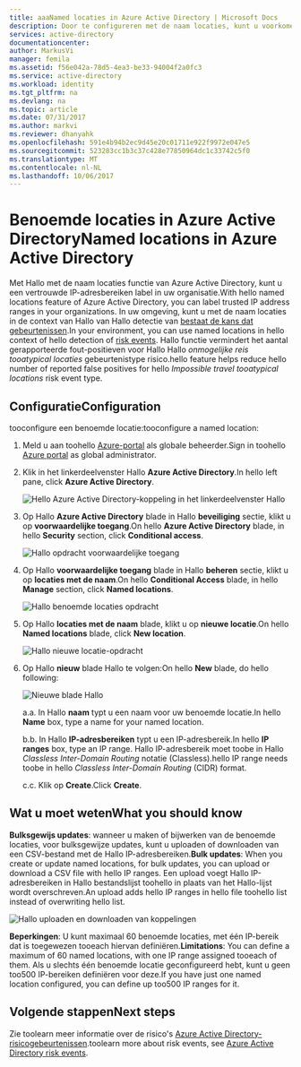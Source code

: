 ```yaml
---
title: aaaNamed locaties in Azure Active Directory | Microsoft Docs
description: Door te configureren met de naam locaties, kunt u voorkomen dat IP-adressen die eigendom zijn van uw organisatie valse positieven genereren voor Hallo onmogelijke reis tooatypical locaties gebeurtenistype risico.
services: active-directory
documentationcenter: 
author: MarkusVi
manager: femila
ms.assetid: f56e042a-78d5-4ea3-be33-94004f2a0fc3
ms.service: active-directory
ms.workload: identity
ms.tgt_pltfrm: na
ms.devlang: na
ms.topic: article
ms.date: 07/31/2017
ms.author: markvi
ms.reviewer: dhanyahk
ms.openlocfilehash: 591e4b94b2ec9d45e20c01711e922f9972e047e5
ms.sourcegitcommit: 523283cc1b3c37c428e77850964dc1c33742c5f0
ms.translationtype: MT
ms.contentlocale: nl-NL
ms.lasthandoff: 10/06/2017
---
```

# <a name="named-locations-in-azure-active-directory"></a><span data-ttu-id="8a116-103">Benoemde locaties in Azure Active Directory</span><span class="sxs-lookup"><span data-stu-id="8a116-103">Named locations in Azure Active Directory</span></span>

<span data-ttu-id="8a116-104">Met Hallo met de naam locaties functie van Azure Active Directory, kunt u een vertrouwde IP-adresbereiken label in uw organisatie.</span><span class="sxs-lookup"><span data-stu-id="8a116-104">With hello named locations feature of Azure Active Directory, you can label trusted IP address ranges in your organizations.</span></span> <span data-ttu-id="8a116-105">In uw omgeving, kunt u met de naam locaties in de context van Hallo van Hallo detectie van [bestaat de kans dat gebeurtenissen](active-directory-reporting-risk-events.md).</span><span class="sxs-lookup"><span data-stu-id="8a116-105">In your environment, you can use named locations in hello context of hello detection of [risk events](active-directory-reporting-risk-events.md).</span></span> <span data-ttu-id="8a116-106">Hallo functie vermindert het aantal gerapporteerde fout-positieven voor Hallo Hallo *onmogelijke reis tooatypical locaties* gebeurtenistype risico.</span><span class="sxs-lookup"><span data-stu-id="8a116-106">hello feature helps reduce hello number of reported false positives for hello *Impossible travel tooatypical locations* risk event type.</span></span> 

## <a name="configuration"></a><span data-ttu-id="8a116-107">Configuratie</span><span class="sxs-lookup"><span data-stu-id="8a116-107">Configuration</span></span>

<span data-ttu-id="8a116-108">tooconfigure een benoemde locatie:</span><span class="sxs-lookup"><span data-stu-id="8a116-108">tooconfigure a named location:</span></span>

1. <span data-ttu-id="8a116-109">Meld u aan toohello [Azure-portal](https://portal.azure.com) als globale beheerder.</span><span class="sxs-lookup"><span data-stu-id="8a116-109">Sign in toohello [Azure portal](https://portal.azure.com) as global administrator.</span></span>

2. <span data-ttu-id="8a116-110">Klik in het linkerdeelvenster Hallo **Azure Active Directory**.</span><span class="sxs-lookup"><span data-stu-id="8a116-110">In hello left pane, click **Azure Active Directory**.</span></span>

    ![Hello Azure Active Directory-koppeling in het linkerdeelvenster Hallo](./media/active-directory-named-locations/01.png)

3. <span data-ttu-id="8a116-112">Op Hallo **Azure Active Directory** blade in Hallo **beveiliging** sectie, klikt u op **voorwaardelijke toegang**.</span><span class="sxs-lookup"><span data-stu-id="8a116-112">On hello **Azure Active Directory** blade, in hello **Security** section, click **Conditional access**.</span></span>

    ![Hallo opdracht voorwaardelijke toegang](./media/active-directory-named-locations/05.png)


4. <span data-ttu-id="8a116-114">Op Hallo **voorwaardelijke toegang** blade in Hallo **beheren** sectie, klikt u op **locaties met de naam**.</span><span class="sxs-lookup"><span data-stu-id="8a116-114">On hello **Conditional Access** blade, in hello **Manage** section, click **Named locations**.</span></span>

    ![Hallo benoemde locaties opdracht](./media/active-directory-named-locations/06.png)


5. <span data-ttu-id="8a116-116">Op Hallo **locaties met de naam** blade, klikt u op **nieuwe locatie**.</span><span class="sxs-lookup"><span data-stu-id="8a116-116">On hello **Named locations** blade, click **New location**.</span></span>

    ![Hallo nieuwe locatie-opdracht](./media/active-directory-named-locations/07.png)


6. <span data-ttu-id="8a116-118">Op Hallo **nieuw** blade Hallo te volgen:</span><span class="sxs-lookup"><span data-stu-id="8a116-118">On hello **New** blade, do hello following:</span></span>

    ![Nieuwe blade Hallo](./media/active-directory-named-locations/08.png)

    <span data-ttu-id="8a116-120">a.</span><span class="sxs-lookup"><span data-stu-id="8a116-120">a.</span></span> <span data-ttu-id="8a116-121">In Hallo **naam** typt u een naam voor uw benoemde locatie.</span><span class="sxs-lookup"><span data-stu-id="8a116-121">In hello **Name** box, type a name for your named location.</span></span>

    <span data-ttu-id="8a116-122">b.</span><span class="sxs-lookup"><span data-stu-id="8a116-122">b.</span></span> <span data-ttu-id="8a116-123">In Hallo **IP-adresbereiken** typt u een IP-adresbereik.</span><span class="sxs-lookup"><span data-stu-id="8a116-123">In hello **IP ranges** box, type an IP range.</span></span> <span data-ttu-id="8a116-124">Hallo IP-adresbereik moet toobe in Hallo *Classless Inter-Domain Routing* notatie (Classless).</span><span class="sxs-lookup"><span data-stu-id="8a116-124">hello IP range needs toobe in hello *Classless Inter-Domain Routing* (CIDR) format.</span></span>  

    <span data-ttu-id="8a116-125">c.</span><span class="sxs-lookup"><span data-stu-id="8a116-125">c.</span></span> <span data-ttu-id="8a116-126">Klik op **Create**.</span><span class="sxs-lookup"><span data-stu-id="8a116-126">Click **Create**.</span></span>



## <a name="what-you-should-know"></a><span data-ttu-id="8a116-127">Wat u moet weten</span><span class="sxs-lookup"><span data-stu-id="8a116-127">What you should know</span></span>

<span data-ttu-id="8a116-128">**Bulksgewijs updates**: wanneer u maken of bijwerken van de benoemde locaties, voor bulksgewijze updates, kunt u uploaden of downloaden van een CSV-bestand met de Hallo IP-adresbereiken.</span><span class="sxs-lookup"><span data-stu-id="8a116-128">**Bulk updates**: When you create or update named locations, for bulk updates, you can upload or download a CSV file with hello IP ranges.</span></span> <span data-ttu-id="8a116-129">Een upload voegt Hallo IP-adresbereiken in Hallo bestandslijst toohello in plaats van het Hallo-lijst wordt overschreven.</span><span class="sxs-lookup"><span data-stu-id="8a116-129">An upload adds hello IP ranges in hello file toohello list instead of overwriting hello list.</span></span>

![Hallo uploaden en downloaden van koppelingen](./media/active-directory-named-locations/09.png)


<span data-ttu-id="8a116-131">**Beperkingen**: U kunt maximaal 60 benoemde locaties, met één IP-bereik dat is toegewezen tooeach hiervan definiëren.</span><span class="sxs-lookup"><span data-stu-id="8a116-131">**Limitations**: You can define a maximum of 60 named locations, with one IP range assigned tooeach of them.</span></span> <span data-ttu-id="8a116-132">Als u slechts één benoemde locatie geconfigureerd hebt, kunt u geen too500 IP-bereiken definiëren voor deze.</span><span class="sxs-lookup"><span data-stu-id="8a116-132">If you have just one named location configured, you can define up too500 IP ranges for it.</span></span>


## <a name="next-steps"></a><span data-ttu-id="8a116-133">Volgende stappen</span><span class="sxs-lookup"><span data-stu-id="8a116-133">Next steps</span></span>

<span data-ttu-id="8a116-134">Zie toolearn meer informatie over de risico's [Azure Active Directory-risicogebeurtenissen](active-directory-reporting-risk-events.md).</span><span class="sxs-lookup"><span data-stu-id="8a116-134">toolearn more about risk events, see [Azure Active Directory risk events](active-directory-reporting-risk-events.md).</span></span>

